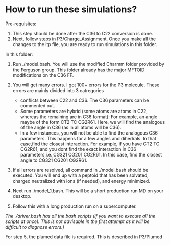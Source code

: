 # How to run these simulations?

Pre-requisites:
1. This step should be done after the C36 to C22 conversion is done.
2. Next, follow steps in P3/Charge_Assignment. Once you make all the changes to the itp file, you are ready to run simulations in this folder.


In this folder:

1. Run ./model.bash. You will use the modified Charmm folder provided by the Ferguson group. This folder already has the major MFTOID modifications 
   on the C36 FF.
2. You will get many errors. I got 100+ errors for the P3 molecule. These errors are mainly divided into 3 catregories
      - conflicts between C22 and C36. The C36 parameters can be commented out. 
      - Some parameters are hybrid (some atoms are atoms in C22, whereas the remaining are in C36 format): For example, an angle maybe of the form CT2 TC CG2R61.   Here, we will find the analogous of the angle in C36 (as in all atoms will be C36).
      - In a few instances, you will not be able to find the analogous C36 parameters. This happens for a few angles and dihedrals. In that case,find the closest 
        interaction. For example, if you have CT2 TC CG2R61, and you dont find the exact interaction in C36 parameters,i.e.,CG321 CG201 CG2R61. In this case, find the closest angle to CG321 CG201 CG2R61.
        
3. If all errors are resolved, all command in ./model.bash should be executed. You will end up with a peptoid that has been solvated, charged neutralized with ions
(if needed), and energy minimized.

4. Next run ./model_1.bash. This will be a short production run MD on your desktop. 
5. Follow this with a long production run on a supercomputer. 

*The ./driver.bash has all the bash scripts (if you want to execute all the scripts at once). This is not advisable in the first attempt as it will be difficult to  diagnose errors.)*

For step 5, the plumed data file is required. This is described in P3/Plumed
